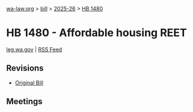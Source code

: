 [wa-law.org](/) > [bill](/bill/) > [2025-26](/bill/2025-26/) > [HB 1480](/bill/2025-26/hb/1480/)

# HB 1480 - Affordable housing REET
[leg.wa.gov](https://app.leg.wa.gov/billsummary?BillNumber=1480&Year=2025&Initiative=false) | [RSS Feed](./rss.xml)

## Revisions
* [Original Bill](1/)

## Meetings